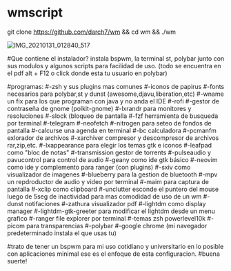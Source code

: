 # wmscript

git clone https://github.com/darch7/wm && cd wm && ./wm


![IMG_20210131_012840_517](https://user-images.githubusercontent.com/70046164/106374628-c13f5f00-6363-11eb-840e-310f7c6f0ff6.png)



#Que contiene el instalador?
instala bspwm, la terminal st, polybar junto con sus modulos y algunos scripts para facilidad de uso. (todo se encuentra en el pdf alt + F12 o click donde esta tu usuario en polybar)

#programas:
#-zsh y sus plugins mas comunes
#-iconos de papirus
#-fonts necesarios para polybar,st y dunst (awesome,djavu,liberation,etc)
#-wname un fix para los que programan con java y no anda el IDE
#-rofi
#-gestor de contraseña de gnome (polkit-gnome)
#-lxrandr para monitores y resoluciones
#-slock (bloqueo de pantalla
#-fzf herramienta de busqueda por terminal
#-telegram
#-neofetch
#-nitrogen para seteo de fondos de pantalla
#-calcurse una agenda en terminal
#-bc calculadora
#-pcmanfm exlorador de archivos
#-xarchiver compresor y descompresor de archivos rar,zip,etc.
#-lxappearance para elegir los temas gtk e iconos
#-leafpad como "bloc de notas"
#-transmission gestor de torrents
#-pulseaudio y pavucontrol para control de audio
#-geany como ide gtk básico
#-neovim como ide y complemento para ranger (con plugins)
#-sxiv como visualizador de imagenes
#-blueberry para la gestion de bluetooth
#-mpv un repdroductor de audio y video por terminal
#-maim para captura de pantalla 
#-xclip como clipboard
#-unclutter esconde el puntero del mouse luego de 5seg de inactividad para mas comodidad de uso de un wm
#-dunst notifaciones
#-zathura visualizador pdf
#-lightdm como display manager
#-lightdm-gtk-greeter para modificar el lightdm desde un menu grafico
#-ranger file explorer por terminal 
#-temas zsh powerlevel10k 
#-picom para transparencias
#-polybar
#-google chrome (mi navegador predeterminado instala el que usas tu)

#trato de tener un bspwm para mi uso cotidiano y universitario en lo posible con aplicaciones minimal ese es el enfoque de esta configuracion.
#buena suerte!

